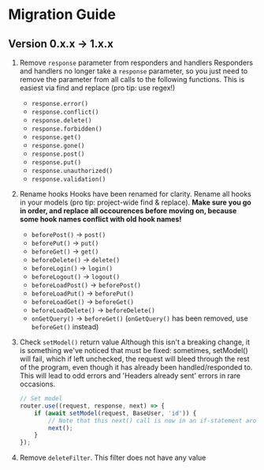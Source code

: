 # Migration Guide

## Version 0.x.x -> 1.x.x

1. Remove `response` parameter from responders and handlers
	Responders and handlers no longer take a `response` parameter, so you just need to remove the parameter from all calls to the following functions.  This is easiest via find and replace (pro tip: use regex!)
	- `response.error()`
	- `response.conflict()`
	- `response.delete()`
	- `response.forbidden()`
	- `response.get()`
	- `response.gone()`
	- `response.post()`
	- `response.put()`
	- `response.unauthorized()`
	- `response.validation()`
2. Rename hooks
	Hooks have been renamed for clarity.  Rename all hooks in your models (pro tip: project-wide find & replace).  **Make sure you go in order, and replace all occourences before moving on, because some hook names conflict with old hook names!**
    - `beforePost()` -> `post()`
    - `beforePut()` -> `put()`
    - `beforeGet()` -> `get()`
    - `beforeDelete()` -> `delete()`
    - `beforeLogin()` -> `login()`
    - `beforeLogout()` -> `logout()`
    - `beforeLoadPost()` -> `beforePost()`
    - `beforeLoadPut()` -> `beforePut()`
    - `beforeLoadGet()` -> `beforeGet()`
    - `beforeLoadDelete()` -> `beforeDelete()`
    - `onGetQuery()` -> `beforeGet()` (`onGetQuery()` has been removed, use `beforeGet()` instead)
3. Check `setModel()` return value
	Although this isn't a breaking change, it is something we've noticed that must be fixed: sometimes, setModel() will fail, which if left unchecked, the request will bleed through the rest of the program, even though it has already been handled/responded to.  This will lead to odd errors and 'Headers already sent' errors in rare occasions.

	```typescript
	// Set model
	router.use((request, response, next) => {
		if (await setModel(request, BaseUser, 'id')) {
			// Note that this next() call is now in an if-statement around the setModel()
			next();
		}
	});
	```
4. Remove `deleteFilter`.  This filter does not have any value